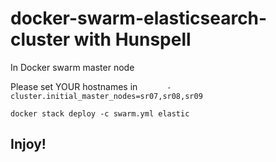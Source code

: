# docker-swarm-elasticsearch-cluster with Hunspell

In Docker swarm master node

Please set YOUR hostnames in `      - cluster.initial_master_nodes=sr07,sr08,sr09`

`docker stack deploy -c swarm.yml elastic`

## Injoy!

